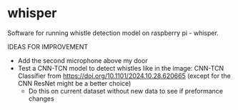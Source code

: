 # whisper
Software for running whistle detection model on raspberry pi - whisper.

IDEAS FOR IMPROVEMENT
  * Add the second microphone above my door
  * Test a CNN-TCN model to detect whistles like in the image: CNN-TCN Classifier from https://doi.org/10.1101/2024.10.28.620665 (except for the CNN ResNet might be a better choice)
      * Do this on current dataset without new data to see if preformance changes
